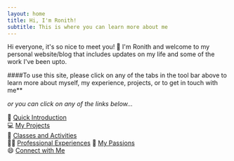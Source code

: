 ```yaml
---
layout: home
title: Hi, I'm Ronith!
subtitle: This is where you can learn more about me
---
```

Hi everyone, it's so nice to meet you! 👋 I'm Ronith and welcome to my personal website/blog that includes updates on my life and some of the work I've been upto. 

####To use this site, please click on any of the tabs in the tool bar above to learn more about myself, my experience, projects, or to get in touch with me**

*or you can click on any of the links below...*

👋 [Quick Introduction](https://ronithgan.github.io/aboutme/)    
💻 [My Projects](https://ronithgan.github.io/projects/)    
🏫 [Classes and Activities](https://ronithgan.github.io/education/)    
👨‍💼 [Professional Experiences](https://ronithgan.github.io/experience/) 
🧠 [My Passions](https://ronithgan.github.io/passions/)         
😄 [Connect with Me](https://ronithgan.github.io/connect/)

